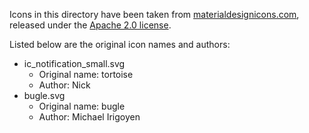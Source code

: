 Icons in this directory have been taken from [materialdesignicons.com](https://materialdesignicons.com/),
released under the [Apache 2.0 license](https://www.apache.org/licenses/LICENSE-2.0).

Listed below are the original icon names and authors:

- ic\_notification\_small.svg
    - Original name: tortoise
    - Author: Nick
- bugle.svg
    - Original name: bugle
    - Author: Michael Irigoyen
